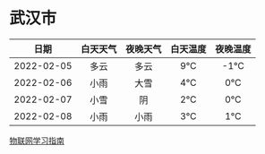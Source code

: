 # 武汉市
|日期|白天天气|夜晚天气|白天温度|夜晚温度|
|:--:|:--:|:--:|:--:|:--:|
|2022-02-05|多云|多云|9℃|-1℃|
|2022-02-06|小雨|大雪|4℃|0℃|
|2022-02-07|小雪|阴|2℃|0℃|
|2022-02-08|小雨|小雨|3℃|1℃|
 
[物联网学习指南](http://doc.lziqi.top/IoT)
